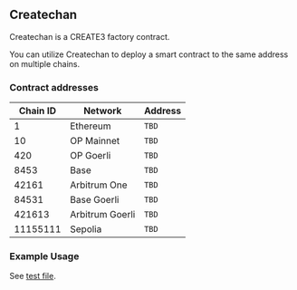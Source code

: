 ## Createchan

Createchan is a CREATE3 factory contract.

You can utilize Createchan to deploy a smart contract to the same address on
multiple chains.

### Contract addresses

| Chain ID | Network         | Address |
| -------- | --------------- | ------- |
| 1        | Ethereum        | `TBD`   |
| 10       | OP Mainnet      | `TBD`   |
| 420      | OP Goerli       | `TBD`   |
| 8453     | Base            | `TBD`   |
| 42161    | Arbitrum One    | `TBD`   |
| 84531    | Base Goerli     | `TBD`   |
| 421613   | Arbitrum Goerli | `TBD`   |
| 11155111 | Sepolia         | `TBD`   |

### Example Usage

See [test file](./test/Createchan.t.sol).
